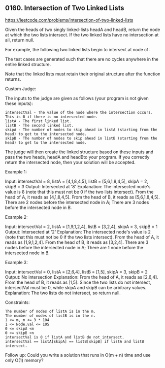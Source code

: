 ## 0160. Intersection of Two Linked Lists

https://leetcode.com/problems/intersection-of-two-linked-lists

Given the heads of two singly linked-lists headA and headB, return the node at which the two lists intersect. If the two linked lists have no intersection at all, return null.

For example, the following two linked lists begin to intersect at node c1:

The test cases are generated such that there are no cycles anywhere in the entire linked structure.

Note that the linked lists must retain their original structure after the function returns.

Custom Judge:

The inputs to the judge are given as follows (your program is not given these inputs):

    intersectVal - The value of the node where the intersection occurs. This is 0 if there is no intersected node.
    listA - The first linked list.
    listB - The second linked list.
    skipA - The number of nodes to skip ahead in listA (starting from the head) to get to the intersected node.
    skipB - The number of nodes to skip ahead in listB (starting from the head) to get to the intersected node.

The judge will then create the linked structure based on these inputs and pass the two heads, headA and headBto your program. If you correctly return the intersected node, then your solution will be accepted.

Example 1:

Input: intersectVal = 8, listA = [4,1,8,4,5], listB = [5,6,1,8,4,5], skipA = 2, skipB = 3
Output: Intersected at '8'
Explanation: The intersected node's value is 8 (note that this must not be 0 if the two lists intersect).
From the head of A, it reads as [4,1,8,4,5]. From the head of B, it reads as [5,6,1,8,4,5]. There are 2 nodes before the intersected node in A; There are 3 nodes before the intersected node in B.

Example 2:

Input: intersectVal = 2, listA = [1,9,1,2,4], listB = [3,2,4], skipA = 3, skipB = 1
Output: Intersected at '2'
Explanation: The intersected node's value is 2 (note that this must not be 0 if the two lists intersect).
From the head of A, it reads as [1,9,1,2,4]. From the head of B, it reads as [3,2,4]. There are 3 nodes before the intersected node in A; There are 1 node before the intersected node in B.

Example 3:

Input: intersectVal = 0, listA = [2,6,4], listB = [1,5], skipA = 3, skipB = 2
Output: No intersection
Explanation: From the head of A, it reads as [2,6,4]. From the head of B, it reads as [1,5]. Since the two lists do not intersect, intersectVal must be 0, while skipA and skipB can be arbitrary values.
Explanation: The two lists do not intersect, so return null.

Constraints:

    The number of nodes of listA is in the m.
    The number of nodes of listB is in the n.
    1 <= m, n <= 3 * 104
    1 <= Node.val <= 105
    0 <= skipA <m
    0 <= skipB <n
    intersectVal is 0 if listA and listB do not intersect.
    intersectVal == listA[skipA] == listB[skipB] if listA and listB intersect.

Follow up: Could you write a solution that runs in O(m + n) time and use only O(1) memory?
